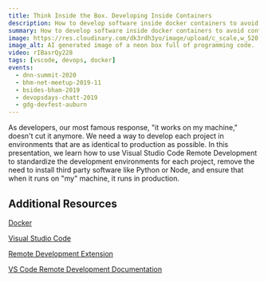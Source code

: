 ```yaml
---
title: Think Inside the Box. Developing Inside Containers
description: How to develop software inside docker containers to avoid conflicts, improve security and speed up on-boarding.
summary: How to develop software inside docker containers to avoid conflicts, improve security and speed up on-boarding.
image: https://res.cloudinary.com/dk3rdh3yo/image/upload/c_scale,w_520,dpr_auto,f_auto/v1688593669/website-assets/neon_box_full_of_programming_code_f0tofy.png
image_alt: AI generated image of a neon box full of programming code.
video: rIBasrQy228
tags: [vscode, devops, docker]
events:
  - dnn-summit-2020
  - bhm-net-meetup-2019-11
  - bsides-bham-2019
  - devopsdays-chatt-2019
  - gdg-devfest-auburn
---
```


As developers, our most famous response, "it works on my machine," doesn't cut it anymore. We need a way to develop each project in environments that are as identical to production as possible. In this presentation, we learn how to use Visual Studio Code Remote Development to standardize the development environments for each project, remove the need to install third party software like Python or Node, and ensure that when it runs on "my" machine, it runs in production.

## Additional Resources

[Docker](https://www.docker.com/)

[Visual Studio Code](https://code.visualstudio.com/)

[Remote Development Extension](https://marketplace.visualstudio.com/items?itemName=ms-vscode-remote.vscode-remote-extensionpack)

[VS Code Remote Development Documentation](https://code.visualstudio.com/docs/remote/remote-overview)

